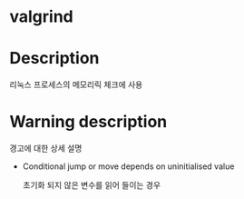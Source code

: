valgrind
========

# Description

리눅스 프로세스의 메모리릭 체크에 사용

# Warning description

경고에 대한 상세 설명

- Conditional jump or move depends on uninitialised value

  초기화 되지 않은 변수를 읽어 들이는 경우

